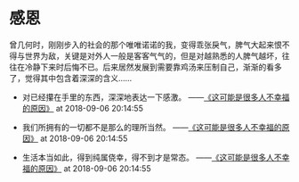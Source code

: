 # 感恩
曾几何时，刚刚步入的社会的那个唯唯诺诺的我，变得乖张戾气，脾气大起来恨不得与世界为敌，关键是对外人一般是客客气气的，但是对越熟悉的人脾气越坏，往往在冷静下来时后悔不已。后来居然发展到需要靠鸡汤来压制自己，渐渐的看多了，觉得其中包含着深深的含义……

- 对已经攥在手里的东西，深深地表达一下感激。
        ——[《这可能是很多人不幸福的原因》](https://www.jianshu.com/p/9680cda3ed41) at 2018-09-06 20:14:55

- 我们所拥有的一切都不是那么的理所当然。
        ——[《这可能是很多人不幸福的原因》](https://www.jianshu.com/p/9680cda3ed41) at 2018-09-06 20:14:55

- 生活本当如此，得到纯属侥幸，得不到才是常态。
        ——[《这可能是很多人不幸福的原因》](https://www.jianshu.com/p/9680cda3ed41) at 2018-09-06 20:14:55